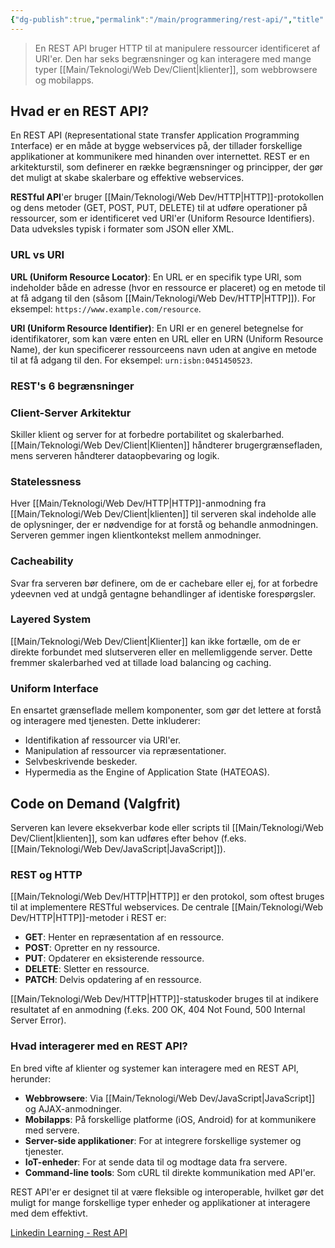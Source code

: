 ```yaml
---
{"dg-publish":true,"permalink":"/main/programmering/rest-api/","title":"REST API","hide":true,"tags":["Programmering","API","REST_API"],"created":"2024-09-20T10:05:41.530+02:00"}
---
```



> En REST API bruger HTTP til at manipulere ressourcer identificeret af URI'er.
> Den har seks begrænsninger og kan interagere med mange typer [[Main/Teknologi/Web Dev/Client\|klienter]],
> som webbrowsere og mobilapps.

## Hvad er en REST API?

En REST API (`R`epresentational `S`tate `T`ransfer `A`pplication `P`rogramming
`I`nterface) er en måde at bygge webservices på, der tillader forskellige
applikationer at kommunikere med hinanden over internettet. REST er en
arkitekturstil, som definerer en række begrænsninger og principper, der
gør det muligt at skabe skalerbare og effektive webservices.

**RESTful API**'er bruger [[Main/Teknologi/Web Dev/HTTP\|HTTP]]-protokollen og dens metoder (GET,
POST, PUT, DELETE) til at udføre operationer på ressourcer, som er
identificeret ved URI'er (Uniform Resource Identifiers). Data udveksles
typisk i formater som JSON eller XML.

### URL vs URI

**URL (Uniform Resource Locator)**: En URL er en specifik type URI, som
indeholder både en adresse (hvor en ressource er placeret) og en metode
til at få adgang til den (såsom [[Main/Teknologi/Web Dev/HTTP\|HTTP]]). For eksempel: `https://www.example.com/resource`.

**URI (Uniform Resource Identifier)**: En URI er en generel betegnelse
for identifikatorer, som kan være enten en URL eller en URN (Uniform
Resource Name), der kun specificerer ressourceens navn uden at angive
en metode til at få adgang til den. For eksempel: `urn:isbn:0451450523`.

### REST's 6 begrænsninger

### Client-Server Arkitektur

Skiller klient og server for at forbedre portabilitet og skalerbarhed.
[[Main/Teknologi/Web Dev/Client\|Klienten]] håndterer brugergrænsefladen, mens serveren håndterer
dataopbevaring og logik.

### Statelessness

Hver [[Main/Teknologi/Web Dev/HTTP\|HTTP]]-anmodning fra [[Main/Teknologi/Web Dev/Client\|klienten]] til serveren skal indeholde
alle de oplysninger, der er nødvendige for at forstå og behandle anmodningen.
Serveren gemmer ingen klientkontekst mellem anmodninger.

### Cacheability

Svar fra serveren bør definere, om de er cachebare eller ej, for at forbedre
ydeevnen ved at undgå gentagne behandlinger af identiske forespørgsler.

### Layered System

[[Main/Teknologi/Web Dev/Client\|Klienter]] kan ikke fortælle, om de er direkte forbundet med
slutserveren eller en mellemliggende server. Dette fremmer skalerbarhed
ved at tillade load balancing og caching.

### Uniform Interface

En ensartet grænseflade mellem komponenter, som gør det lettere at forstå
og interagere med tjenesten. Dette inkluderer:

- Identifikation af ressourcer via URI'er.
- Manipulation af ressourcer via repræsentationer.
- Selvbeskrivende beskeder.
- Hypermedia as the Engine of Application State (HATEOAS).

## Code on Demand (Valgfrit)

Serveren kan levere eksekverbar kode eller scripts til [[Main/Teknologi/Web Dev/Client\|klienten]], som
kan udføres efter behov (f.eks. [[Main/Teknologi/Web Dev/JavaScript\|JavaScript]]).

### REST og HTTP

[[Main/Teknologi/Web Dev/HTTP\|HTTP]] er den protokol, som oftest bruges til at implementere RESTful
webservices. De centrale [[Main/Teknologi/Web Dev/HTTP\|HTTP]]-metoder i REST er:

- **GET**: Henter en repræsentation af en ressource.
- **POST**: Opretter en ny ressource.
- **PUT**: Opdaterer en eksisterende ressource.
- **DELETE**: Sletter en ressource.
- **PATCH**: Delvis opdatering af en ressource.

[[Main/Teknologi/Web Dev/HTTP\|HTTP]]-statuskoder bruges til at indikere resultatet af en anmodning
(f.eks. 200 OK, 404 Not Found, 500 Internal Server Error).

### Hvad interagerer med en REST API?

En bred vifte af klienter og systemer kan interagere med en REST API, herunder:

- **Webbrowsere**: Via [[Main/Teknologi/Web Dev/JavaScript\|JavaScript]] og AJAX-anmodninger.
- **Mobilapps**: På forskellige platforme (iOS, Android) for at kommunikere med servere.
- **Server-side applikationer**: For at integrere forskellige systemer og tjenester.
- **IoT-enheder**: For at sende data til og modtage data fra servere.
- **Command-line tools**: Som cURL til direkte kommunikation med API'er.

REST API'er er designet til at være fleksible og interoperable, hvilket gør det muligt
for mange forskellige typer enheder og applikationer at interagere med dem effektivt.

[Linkedin Learning - Rest API](https://www.linkedin.com/learning/learning-rest-apis/the-restful-librarian?resume=false&u=57075649)
